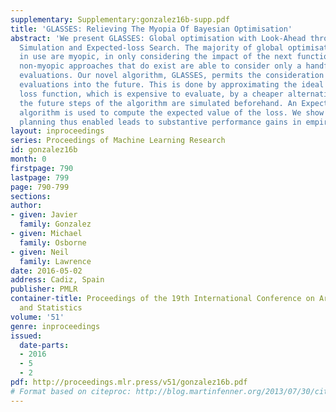 ```yaml
---
supplementary: Supplementary:gonzalez16b-supp.pdf
title: 'GLASSES: Relieving The Myopia Of Bayesian Optimisation'
abstract: 'We present GLASSES: Global optimisation with Look-Ahead through Stochastic
  Simulation and Expected-loss Search. The majority of global optimisation approaches
  in use are myopic, in only considering the impact of the next function value; the
  non-myopic approaches that do exist are able to consider only a handful of future
  evaluations. Our novel algorithm, GLASSES, permits the consideration of dozens of
  evaluations into the future. This is done by approximating the ideal look-ahead
  loss function, which is expensive to evaluate, by a cheaper alternative in which
  the future steps of the algorithm are simulated beforehand. An Expectation Propagation
  algorithm is used to compute the expected value of the loss. We show that the far-horizon
  planning thus enabled leads to substantive performance gains in empirical tests.'
layout: inproceedings
series: Proceedings of Machine Learning Research
id: gonzalez16b
month: 0
firstpage: 790
lastpage: 799
page: 790-799
sections: 
author:
- given: Javier
  family: Gonzalez
- given: Michael
  family: Osborne
- given: Neil
  family: Lawrence
date: 2016-05-02
address: Cadiz, Spain
publisher: PMLR
container-title: Proceedings of the 19th International Conference on Artificial Intelligence
  and Statistics
volume: '51'
genre: inproceedings
issued:
  date-parts:
  - 2016
  - 5
  - 2
pdf: http://proceedings.mlr.press/v51/gonzalez16b.pdf
# Format based on citeproc: http://blog.martinfenner.org/2013/07/30/citeproc-yaml-for-bibliographies/
---
```

